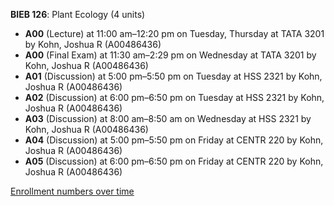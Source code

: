 **BIEB 126**: Plant Ecology (4 units)

- **A00** (Lecture) at 11:00 am–12:20 pm on Tuesday, Thursday at TATA 3201 by Kohn, Joshua R (A00486436)
- **A00** (Final Exam) at 11:30 am–2:29 pm on Wednesday at TATA 3201 by Kohn, Joshua R (A00486436)
- **A01** (Discussion) at 5:00 pm–5:50 pm on Tuesday at HSS 2321 by Kohn, Joshua R (A00486436)
- **A02** (Discussion) at 6:00 pm–6:50 pm on Tuesday at HSS 2321 by Kohn, Joshua R (A00486436)
- **A03** (Discussion) at 8:00 am–8:50 am on Wednesday at HSS 2321 by Kohn, Joshua R (A00486436)
- **A04** (Discussion) at 5:00 pm–5:50 pm on Friday at CENTR 220 by Kohn, Joshua R (A00486436)
- **A05** (Discussion) at 6:00 pm–6:50 pm on Friday at CENTR 220 by Kohn, Joshua R (A00486436)

[Enrollment numbers over time](./BIEB126.tsv)
